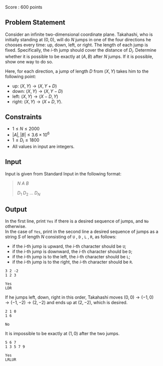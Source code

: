 Score : $600$ points

## Problem Statement

Consider an infinite two-dimensional coordinate plane.
Takahashi, who is initially standing at $(0,0)$, will do $N$ jumps in one of the four directions he chooses every time: up, down, left, or right.
The length of each jump is fixed. Specifically, the $i$-th jump should cover the distance of $D_i$.
Determine whether it is possible to be exactly at $(A, B)$ after $N$ jumps. If it is possible, show one way to do so.

Here, for each direction, a jump of length $D$ from $(X, Y)$ takes him to the following point:

- up: $(X,Y) \to (X,Y+D)$
- down: $(X,Y) \to (X,Y-D)$
- left: $(X,Y) \to (X-D,Y)$
- right: $(X,Y) \to (X+D,Y)$.

## Constraints

- $1 \leq N \leq 2000$
- $\lvert A\rvert, \lvert B\rvert \leq 3.6\times 10^6$
- $1 \leq D_i \leq 1800$
- All values in input are integers.

## Input

Input is given from Standard Input in the following format:

> $N$ $A$ $B$
> 
> $D_1$ $D_2$ $\ldots$ $D_N$

## Output

In the first line, print `Yes` if there is a desired sequence of jumps, and `No` otherwise.<br>
In the case of `Yes`, print in the second line a desired sequence of jumps as a string $S$ of length $N$ consisting of `U` , `D` , `L` , `R`, as follows:

- if the $i$-th jump is upward, the $i$-th character should be `U`;
- if the $i$-th jump is downward, the $i$-th character should be `D`;
- if the $i$-th jump is to the left, the $i$-th character should be `L`;
- if the $i$-th jump is to the right, the $i$-th character should be `R`.

```input1
3 2 -2
1 2 3
```

```output1
Yes
LDR
```

If he jumps left, down, right in this order, Takahashi moves $(0,0)\to(-1,0)\to(-1,-2)\to(2,-2)$ and ends up at $(2, -2)$, which is desired.

```input2
2 1 0
1 6
```

```output2
No
```

It is impossible to be exactly at $(1, 0)$ after the two jumps.

```input3
5 6 7
1 3 5 7 9
```

```output3
Yes
LRLUR
```